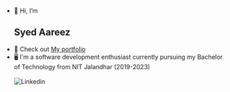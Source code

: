 - 👋 Hi, I’m <h2>Syed Aareez</h2>
- 👀 Check out <a href="https://syedaareez.vercel.app/" onclick="window.open(this.href,'_blank');return false;">My portfolio</a>
- 🖥 I'm a software development enthusiast currently pursuing my Bachelor of Technology from NIT Jalandhar (2019-2023)<br></br>
<a href="https://www.linkedin.com/in/syed-aareez-63414b197/" style="text-decoration:none;"><img src="https://img.shields.io/badge/LinkedIn-blue?style=for-the-badge&logo=linkedin&logoColor=white" alt="Linkedin"/></a>

<!---
syedaareez/syedaareez is a ✨ special ✨ repository because its `README.md` (this file) appears on your GitHub profile.
You can click the Preview link to take a look at your changes.
--->
